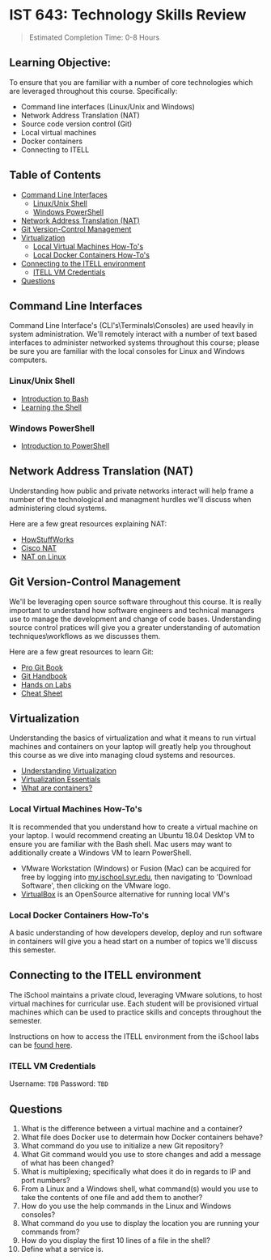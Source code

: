 # IST 643: Technology Skills Review <!-- omit in toc -->

> Estimated Completion Time: 0-8 Hours

## Learning Objective: <!-- omit in toc -->

To ensure that you are familiar with a number of core technologies which are leveraged throughout this course. Specifically:

- Command line interfaces (Linux/Unix and Windows)
- Network Address Translation (NAT)
- Source code version control (Git)
- Local virtual machines
- Docker containers
- Connecting to ITELL

## Table of Contents <!-- omit in toc -->

- [Command Line Interfaces](#command-line-interfaces)
  - [Linux/Unix Shell](#linuxunix-shell)
  - [Windows PowerShell](#windows-powershell)
- [Network Address Translation (NAT)](#network-address-translation-nat)
- [Git Version-Control Management](#git-version-control-management)
- [Virtualization](#virtualization)
  - [Local Virtual Machines How-To's](#local-virtual-machines-how-tos)
  - [Local Docker Containers How-To's](#local-docker-containers-how-tos)
- [Connecting to the ITELL environment](#connecting-to-the-itell-environment)
  - [ITELL VM Credentials](#itell-vm-credentials)
- [Questions](#questions)

## Command Line Interfaces

Command Line Interface's (CLI's\Terminals\Consoles) are used heavily in system administration. We'll remotely interact with a number of text based interfaces to administer networked systems throughout this course; please be sure you are familiar with the local consoles for Linux and Windows computers.

### Linux/Unix Shell

- [Introduction to Bash](https://programminghistorian.org/en/lessons/intro-to-bash)
- [Learning the Shell](http://linuxcommand.org/lc3_learning_the_shell.php)

### Windows PowerShell

- [Introduction to PowerShell](https://programminghistorian.org/en/lessons/intro-to-powershell)

## Network Address Translation (NAT)

Understanding how public and private networks interact will help frame a number of the technological and managment hurdles we'll discuss when administering cloud systems.

Here are a few great resources explaining NAT:
- [HowStuffWorks](https://computer.howstuffworks.com/nat.htm)
- [Cisco NAT](https://www.cisco.com/c/en/us/support/docs/ip/network-address-translation-nat/26704-nat-faq-00.html)
- [NAT on Linux](https://www.karlrupp.net/en/computer/nat_tutorial)

## Git Version-Control Management

We'll be leveraging open source software throughout this course. It is really important to understand how software engineers and technical managers use to manage the development and change of code bases. Understanding source control pratices will give you a greater understanding of automation techniques\workflows as we discusses them.

Here are a few great resources to learn Git:

- [Pro Git Book](https://git-scm.com/book/en/v2)
- [Git Handbook](https://guides.github.com/introduction/git-handbook/)
- [Hands on Labs](https://www.katacoda.com/courses/git)
- [Cheat Sheet](https://services.github.com/on-demand/downloads/github-git-cheat-sheet/)

## Virtualization

Understanding the basics of virtualization and what it means to run virtual machines and containers on your laptop will greatly help you throughout this course as we dive into managing cloud systems and resources.

- [Understanding Virtualization](https://www.redhat.com/en/topics/virtualization)
- [Virtualization Essentials](https://www.vmware.com/content/dam/digitalmarketing/vmware/en/pdf/ebook/gated-vmw-ebook-virtualization-essentials.pdf)
- [What are containers?](https://www.cio.com/article/2924995/software/what-are-containers-and-why-do-you-need-them.html)

### Local Virtual Machines How-To's

It is recommended that you understand how to create a virtual machine on your laptop. I would recommend creating an Ubuntu 18.04 Desktop VM to ensure you are familiar with the Bash shell. Mac users may want to additionally create a Windows VM to learn PowerShell.

- VMware Workstation (Windows) or Fusion (Mac) can be acquired for free by logging into [my.ischool.syr.edu](https://my.ischool.syr.edu/), then navigating to 'Download Software', then clicking on the VMware logo.
- [VirtualBox](https://www.virtualbox.org/) is an OpenSource alternative for running local VM's

### Local Docker Containers How-To's

A basic understanding of how developers develop, deploy and run software in containers will give you a head start on a number of topics we'll discuss this semester.

## Connecting to the ITELL environment

The iSchool maintains a private cloud, leveraging VMware solutions, to host virtual machines for curricular use. Each student will be provisioned virtual machines which can be used to practice skills and concepts throughout the semester.

Instructions on how to access the ITELL environment from the iSchool labs can be [found here](https://answers.syr.edu/x/coENB).

### ITELL VM Credentials

Username: `TDB`  Password: `TBD`

## Questions

1. What is the difference between a virtual machine and a container?
2. What file does Docker use to determain how Docker containers behave?
3. What command do you use to initialize a new Git repository?
4. What Git command would you use to store changes and add a message of what has been changed?
5. What is multiplexing; specifically what does it do in regards to IP and port numbers?
6. From a Linux and a Windows shell, what command(s) would you use to take the contents of one file and add them to another?
7. How do you use the help commands in the Linux and Windows consoles?
8. What command do you use to display the location you are running your commands from?
9. How do you display the first 10 lines of a file in the shell?
10. Define what a service is.